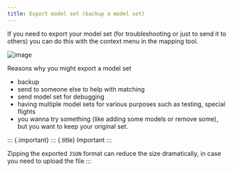 ```yaml
---
title: Export model set (backup a model set)
---
```


If you need to export your model set (for troubleshooting or just to
send it to others) you can do this with the context menu in the mapping
tool.

![image](http://img.swift-project.org/Save_models_from_set.png)

Reasons why you might export a model set

-   backup
-   send to someone else to help with matching
-   send model set for debugging
-   having multiple model sets for various purposes such as testing,
    special flights
-   you wanna try something (like adding some models or remove some),
    but you want to keep your original set.

::: {.important}
::: {.title}
Important
:::

Zipping the exported `JSON` format can reduce the size dramatically, in
case you need to upload the file
:::
